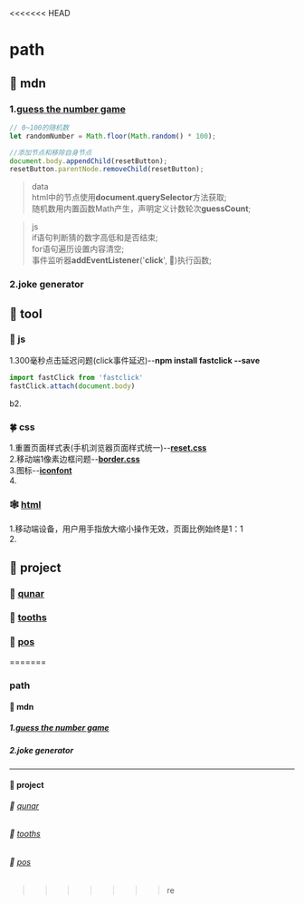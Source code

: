 <<<<<<< HEAD
# path
## 🏫 mdn
### 1.[guess the number game](https://github.com/gulu486/learning-path/tree/master/web/mdn/guess%20the%20number%20game)
```javascript
// 0~100的随机数
let randomNumber = Math.floor(Math.random() * 100);

//添加节点和移除自身节点
document.body.appendChild(resetButton);
resetButton.parentNode.removeChild(resetButton);
```
>data\
html中的节点使用**document.querySelector**方法获取;\
随机数用内置函数Math产生，声明定义计数轮次**guessCount**;

>js\
if语句判断猜的数字高低和是否结束;\
for语句遍历设置内容清空;\
事件监听器**addEventListener**('**click**', 🎐)执行函数;

### 2.joke generator
##  🔧 tool
### 🎺 js
1.300毫秒点击延迟问题(click事件延迟)--**npm install fastclick --save**
```javascript
import fastClick from 'fastclick'
fastClick.attach(document.body)
```
b2.
### 🍀 css
1.重置页面样式表(手机浏览器页面样式统一)--**[reset.css](https://github.com/gulu486/learning-path/blob/master/web/tool/src/reset.css)**\
2.移动端1像素边框问题--**[border.css](https://github.com/gulu486/learning-path/blob/master/web/tool/src/border.css)**\
3.图标--**[iconfont](https://www.iconfont.cn/)**\
4.
### 🕸 [html](https://github.com/gulu486/learning-path/blob/master/web/tool/tool.html)
1.移动端设备，用户用手指放大缩小操作无效，页面比例始终是1：1\
2.
## 🎈 project
### 📃 [qunar](https://github.com/gulu486/learning-path/tree/master/project/qunar)
### 📃 [tooths](https://github.com/gulu486/learning-path/tree/master/project/tooths)
### 📃 [pos](https://github.com/gulu486/learning-path/tree/master/project/pos)
=======
### path
#### 🏫 mdn
##### 1.[guess the number game](https://github.com/gulu486/learning-path/tree/master/web/mdn/guess%20the%20number%20game)
##### 2.joke generator
<hr>

#### 🎈 project
###### 📃 [qunar](https://github.com/gulu486/learning-path/tree/master/project/qunar)
###### 📃 [tooths](https://github.com/gulu486/learning-path/tree/master/project/tooths)
###### 📃 [pos](https://github.com/gulu486/learning-path/tree/master/project/pos)
>>>>>>> re
